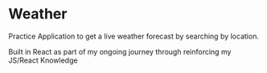 # Weather
Practice Application to get a live weather forecast by searching by location.

Built in React as part of my ongoing journey through reinforcing my JS/React Knowledge
